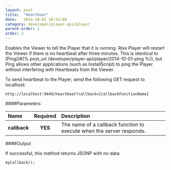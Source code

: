 ```yaml
---
layout: post
title:  "Heartbeat"
date:   2014-10-01 10:52:00
category: developer/player-api/player
parent-order: 1
order: 2
---
```


Enables the Viewer to tell the Player that it is running. Rise Player will restart the Viewer if there is no heartbeat after three minutes.
This is identical to [Ping](#{% post_url /developer/player-api/player/2014-10-01-ping %}), but Ping allows other applications (such as InstallScript) to ping the Player without interfering with Heartbeats from the Viewer.

To send heartbeat to the Player, send the following GET request to localhost:

`http://localhost:9449/heartbeat?callback={callbackFunctionName}`

####Parameters

| Name    | Required | Description |
|:--------|:--------:|:------------|
| **callback**  |  **YES** | The name of a callback function to execute when the server responds. |


####Output

If successful, this method returns JSONP with no data:

```
myCallback();
```

